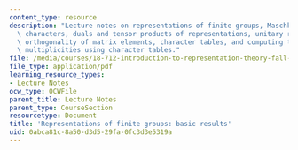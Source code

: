 ```yaml
---
content_type: resource
description: "Lecture notes on representations of finite groups, Maschke\u2019s Theorem,\
  \ characters, duals and tensor products of representations, unitary representations,\
  \ orthogonality of matrix elements, character tables, and computing tensor product\
  \ multiplicities using character tables."
file: /media/courses/18-712-introduction-to-representation-theory-fall-2010/0abca81c8a50d3d529fa0fc3d3e5319a_MIT18_712F10_ch3.pdf
file_type: application/pdf
learning_resource_types:
- Lecture Notes
ocw_type: OCWFile
parent_title: Lecture Notes
parent_type: CourseSection
resourcetype: Document
title: 'Representations of finite groups: basic results'
uid: 0abca81c-8a50-d3d5-29fa-0fc3d3e5319a
---
```

